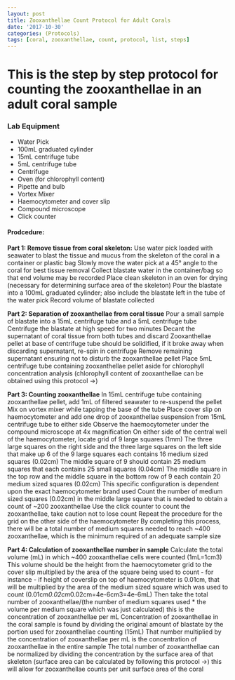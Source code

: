 ```yaml
---
layout: post
title: Zooxanthellae Count Protocol for Adult Corals
date: '2017-10-30'
categories: (Protocols)
tags: [coral, zooxanthellae, count, protocol, list, steps]
---
```

# This is the step by step protocol for counting the zooxanthellae in an adult coral sample
### Lab Equipment
* Water Pick
* 100mL graduated cylinder
* 15mL centrifuge tube
* 5mL centrifuge tube
* Centrifuge
* Oven (for chlorophyll content)
* Pipette and bulb
* Vortex Mixer
* Haemocytometer and cover slip
* Compound microscope
* Click counter

#### Prodcedure:

**Part 1: Remove tissue from coral skeleton:**
Use water pick loaded with seawater to blast the tissue and mucus from the skeleton of the coral in a container or plastic bag
Slowly move the water pick at a 45° angle to the coral for best tissue removal
Collect blastate water in the container/bag so that end volume may be recorded
Place clean skeleton in an oven for drying (necessary for determining surface area of the skeleton)
Pour the blastate into a 100mL graduated cylinder; also include the blastate left in the tube of the water pick
Record volume of blastate collected

**Part 2: Separation of zooxanthellae from coral tissue**
Pour a small sample of blastate into a 15mL centrifuge tube and a 5mL centrifuge tube
Centrifuge the blastate at high speed for two minutes
Decant the supernatant of coral tissue from both tubes and discard
Zooxanthellae pellet at base of centrifuge tube should be solidified, if it broke away when discarding supernatant, re-spin in centrifuge
Remove remaining supernatant ensuring not to disturb the zooxanthellae pellet
Place 5mL centrifuge tube containing zooxanthellae pellet aside for chlorophyll concentration analysis (chlorophyll content of zooxanthellae can be obtained using this protocol ->)

**Part 3: Counting zooxanthellae**
In 15mL centrifuge tube containing zooxanthellae pellet, add 1mL of filtered seawater to re-suspend the pellet
Mix on vortex mixer while tapping the base of the tube
Place cover slip on haemocytometer and add one drop of zooxanthellae suspension from 15mL centrifuge tube to either side
Observe the haemocytometer under the compound microscope at 4x magnification
On either side of the central well of the haemocytometer, locate grid of 9 large squares (1mm)
The three large squares on the right side and the three large squares on the left side that make up 6 of the 9 large squares each contains 16 medium sized squares (0.02cm)
The middle square of 9 should contain 25 medium squares that each contains 25 small squares (0.04cm)
The middle square in the top row and the middle square in the bottom row of 9 each contain 20 medium sized squares (0.02cm)
This specific configuration is dependent upon the exact haemocytometer brand used
Count the number of medium sized squares (0.02cm) in the middle large square that is needed to obtain a count of ~200 zooxanthellae
Use the click counter to count the zooxanthellae, take caution not to lose count
Repeat the procedure for the grid on the other side of the haemocytometer
By completing this process, there will be a total number of medium squares needed to reach ~400 zooxanthellae, which is the minimum required of an adequate sample size

**Part 4: Calculation of zooxanthellae number in sample**
Calculate the total volume (mL) in which ~400 zooxanthellae cells were counted (1mL=1cm3)
This volume should be the height from the haemocytometer grid to the cover slip multiplied by the area of the square being used to count - for instance - if height of coverslip on top of haemocytometer is 0.01cm, that will be multiplied by the area of the medium sized square which was used to count (0.01cm*0.02cm*0.02cm=4e-6cm3=4e-6mL)
Then take the total number of zooxanthellae/(the number of medium squares used * the volume per medium square which was just calculated) this is the concentration of zooxanthellae per mL
Concentration of zooxanthellae in the coral sample is found by dividing the original amount of blastate by the portion used for zooxanthellae counting (15mL)
That number multiplied by the concentration of zooxanthellae per mL is the concentration of zooxanthellae in the entire sample
The total number of zooxanthellae can be normalized by dividing the concentration by the surface area of that skeleton (surface area can be calculated by following this protocol ->) this will allow for zooxanthellae counts per unit surface area of the coral 

